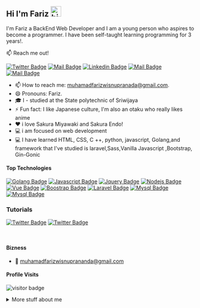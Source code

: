 ## Hi I'm Fariz <img src="https://user-images.githubusercontent.com/1303154/88677602-1635ba80-d120-11ea-84d8-d263ba5fc3c0.gif" width="28px" alt="hi">

I'm Fariz a BackEnd Web Developer and I am a young person who aspires to become a programmer. I have been self-taught learning programming for 3 years!.

:mailbox: Reach me out!

[![Twitter Badge](https://img.shields.io/badge/-@jekeityplg-1ca0f1?style=flat&labelColor=1ca0f1&logo=twitter&logoColor=white&link=https://twitter.com/jekeityplg)](https://twitter.com/jekeityplg) [![Mail Badge](https://img.shields.io/badge/-Xvbnm48-e74c3c?style=flat&labelColor=e74c3c&logo=youtube&logoColor=white)](https://www.youtube.com/channel/UCGOEGpFC8zRhSWSrXAeuK6g) [![Linkedin Badge](https://img.shields.io/badge/-farizPrananda-0e76a8?style=flat&labelColor=0e76a8&logo=linkedin&logoColor=white)](https://www.linkedin.com/in/fariz-wisnu/) [![Mail Badge](https://img.shields.io/badge/-@otakutechid-e84393?style=flat&labelColor=e84393&logo=instagram&logoColor=white)](https://instagram.com/otakutechid) [![Mail Badge](https://img.shields.io/badge/-muhamadfarizwisnuprananda-c0392b?style=flat&labelColor=c0392b&logo=gmail&logoColor=white)](mailto:muhamadfarizwisnuprananda@gmail.com)

<!-- TODO: Add last video link -->

- 📫 How to reach me: muhamadfarizwisnupranada@gmail.com.
- 😄 Pronouns: Fariz.
-  🎓 I - studied at the State polytechnic of Sriwijaya
- ⚡ Fun fact: I like Japanese culture, I'm also an otaku who really likes anime
- :heart: i love Sakura Miyawaki and Sakura Endo!
- 💻 i am focused on web development
- 💻 I have learned HTML, CSS, C ++, python, javascript, Golang,and framework that I've studied is laravel,Sass,Vanilla Javascript ,Bootstrap, Gin-Gonic


#### Top Technologies

<!-- TODO: Make technologies links takes you to repositories -->

[![Golang Badge](	https://img.shields.io/badge/Go-00ADD8?style=for-the-badge&logo=go&logoColor=white)](#) [![Javascript Badge](https://img.shields.io/badge/-Javascript-F0DB4F?style=for-the-badge&labelColor=black&logo=javascript&logoColor=F0DB4F)](#) [![Jquery Badge](https://img.shields.io/badge/jQuery-0769AD?style=for-the-badge&logo=jquery&logoColor=white)](#) [![Nodejs Badge](https://img.shields.io/badge/-Nodejs-3C873A?style=for-the-badge&labelColor=black&logo=node.js&logoColor=3C873A)](#) [![Vue Badge](	https://img.shields.io/badge/Vue.js-35495E?style=for-the-badge&logo=vue.js&logoColor=4FC08D)](#) [![Boostrap Badge](	https://img.shields.io/badge/Bootstrap-563D7C?style=for-the-badge&logo=bootstrap&logoColor=white)](#) [![Laravel Badge](	https://img.shields.io/badge/Laravel-FF2D20?style=for-the-badge&logo=laravel&logoColor=white)](#) [![Mysql Badge](	https://img.shields.io/badge/MySQL-00000F?style=for-the-badge&logo=mysql&logoColor=white)](#) [![Mysql Badge]( https://img.shields.io/badge/Express.js-404D59?style=for-the-badge)](#)


### Tutorials


[![Twitter Badge](	https://img.shields.io/badge/dev.to-0A0A0A?style=for-the-badge&logo=dev.to&logoColor=white)](https://dev.to/xvbnm48) 
[![Twitter Badge](https://img.shields.io/badge/Hashnode-2962FF?style=for-the-badge&logo=hashnode&logoColor=white)](https://hashnode.com/@xvbnm48) 






<br />

#### Bizness
<!-- - :paperclip: [My Resume/CV](https://github.com/ipenywis/ipenywis/blob/master/resumes/resume%20v1.0.pdf) -->
- :email: muhamadfarizwisnuprananda@gmail.com


#### Profile Visits 


![visitor badge](https://visitor-badge.glitch.me/badge?page_id=jwenjian.xvbnm48-badge)


<details>
<summary>
  More stuff about me
</summary>

<br >
I am a programmer, so far I have been self-taught through the internet. But I also joined the coding community in my city.

I love sharing knowledge and putting tutorials, courses and posts together for helping other developers, and i also have a youtube channel!

#### My Goals

With hard work studying every day, I want to become a Golang developer, and work in a technology company In Japan.

### My Motivation
Hard work will not betray the results!



#### Github Stats

![Ipenywis's github stats](https://github-readme-stats.vercel.app/api?username=xvbnm48&count_private=true&theme=tokyonight&hide=contribs,prs)

## Most Languages 
[![Top Langs](https://github-readme-stats.vercel.app/api/top-langs/?username=xvbnm48&layout=compact&theme=tokyonight)](https://github.com/anuraghazra/github-readme-stats)

</details>

